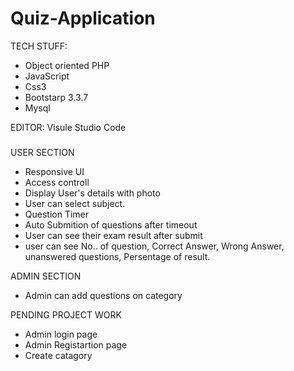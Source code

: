 # Quiz-Application
TECH STUFF:
- Object oriented PHP
- JavaScript
- Css3
- Bootstarp 3.3.7
- Mysql

EDITOR:
 Visule Studio Code

###
USER SECTION
- Responsive UI
- Access controll
- Display User's details with photo
- User can select subject.
- Question Timer 
- Auto Submition of questions after timeout
- User can see their exam result after submit 
- user can see No.. of question, Correct Answer, Wrong Answer, unanswered questions, Persentage of result. 

ADMIN SECTION 
- Admin can add questions on category

PENDING PROJECT WORK
- Admin login page
- Admin Registartion page
- Create catagory

